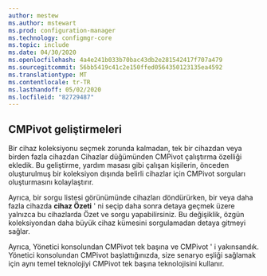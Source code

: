 ```yaml
---
author: mestew
ms.author: mstewart
ms.prod: configuration-manager
ms.technology: configmgr-core
ms.topic: include
ms.date: 04/30/2020
ms.openlocfilehash: 4a4e241b033b70bac43db2e281542417f707a479
ms.sourcegitcommit: 56bb5419c41c2e150ffed0564350123135ea4592
ms.translationtype: MT
ms.contentlocale: tr-TR
ms.lasthandoff: 05/02/2020
ms.locfileid: "82729487"
---
```

## <a name="improvements-to-cmpivot"></a>CMPivot geliştirmeleri

<!--6518631-->

Bir cihaz koleksiyonu seçmek zorunda kalmadan, tek bir cihazdan veya birden fazla cihazdan Cihazlar düğümünden CMPivot çalıştırma özelliği ekledik. Bu geliştirme, yardım masası gibi çalışan kişilerin, önceden oluşturulmuş bir koleksiyon dışında belirli cihazlar için CMPivot sorguları oluşturmasını kolaylaştırır.

Ayrıca, bir sorgu listesi görünümünde cihazları döndürürken, bir veya daha fazla cihazda **cihaz Özeti** ' ni seçip daha sonra detaya geçmek üzere yalnızca bu cihazlarda Özet ve sorgu yapabilirsiniz. Bu değişiklik, özgün koleksiyondan daha büyük cihaz kümesini sorgulamadan detaya gitmeyi sağlar.

Ayrıca, Yönetici konsolundan CMPivot tek başına ve CMPivot ' i yakınsandık. Yönetici konsolundan CMPivot başlattığınızda, size senaryo eşliği sağlamak için aynı temel teknolojiyi CMPivot tek başına teknolojisini kullanır.
